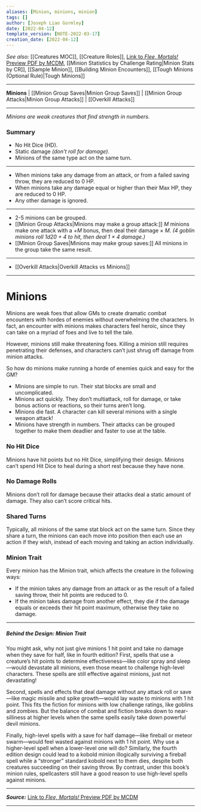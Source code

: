```yaml
---
aliases: [Minion, minions, minion]
tags: []
author: [Joseph Liao Gormley]
date: [2022-04-12]
template_version: [NOTE-2022-03-17]
creation_date: [2022-04-12]
---
```

*See also:* [[Creatures MOC]], [[Creature Roles]],  [Link to *Flee, Mortals!* Preview PDF by MCDM](https://files.mcdmproductions.com/FleeMortals/FleeMortalsPreview.pdf), [[Minion Statistics by Challenge Rating|Minion Stats by CR]], [[Sample Minion]], [[Building Minion Encounters]], [[Tough Minions (Optional Rule)|Tough Minions]]
___
**Minions** | [[Minion Group Saves|Minion Group Saves]] | [[Minion Group Attacks|Minion Group Attacks]] | [[Overkill Attacks]]
___
*Minions are weak creatures that find strength in numbers.*

### Summary
- No Hit Dice (HD).
- Static damage *(don't roll for damage)*.
- Minions of the same type act on the same turn.
---
- When minions take any damage from an attack, or from a failed saving throw, they are reduced to 0 HP.
- When minions take any damage equal or higher than their Max HP, they are reduced to 0 HP.
- Any other damage is ignored.
---
- 2-5 minions can be grouped.
- [[Minion Group Attacks|Minions may make a group attack:]] $M$ minions make one attack with a +$M$ bonus, then deal their damage $\times$  $M$. *(4 goblin minions roll 1d20 + 4 to hit, then deal 1 $\times$ 4 damage.)*
- [[Minion Group Saves|Minions may make group saves:]] All minions in the group take the same result.
___
- [[Overkill Attacks|Overkill Attacks vs Minions]]
___
# Minions
Minions are weak foes that allow GMs to create dramatic combat encounters with hordes of enemies without overwhelming the characters. In fact, an encounter with minions makes characters feel heroic, since they can take on a myriad of foes and live to tell the tale.

However, minions still make threatening foes. Killing a minion still requires penetrating their defenses, and characters can’t just shrug off damage from minion attacks.

So how do minions make running a horde of enemies quick and easy for the GM?
- Minions are simple to run. Their stat blocks are small and uncomplicated.
-  Minions act quickly. They don’t multiattack, roll for damage, or take bonus actions or reactions, so their turns aren’t long.
- Minions die fast. A character can kill several minions with a single weapon attack!
- Minions have strength in numbers. Their attacks can be grouped together to make them deadlier and faster to use at the table.

### No Hit Dice
Minions have hit points but no Hit Dice, simplifying their design. Minions can’t spend Hit Dice to heal during a short rest because they have none.

### No Damage Rolls
Minions don’t roll for damage because their attacks deal a static amount of damage. They also can’t score critical hits.

### Shared Turns
Typically, all minions of the same stat block act on the same turn. Since they share a turn, the minions can each move into position then each use an action if they wish, instead of each moving and taking an action individually.

### Minion Trait
Every minion has the Minion trait, which affects the creature in the following ways:
- If the minion takes any damage from an attack or as the result of a failed saving throw, their hit points are reduced to 0.
- If the minion takes damage from another effect, they die if the damage equals or exceeds their hit point maximum, otherwise they take no damage.
___
##### *Behind the Design: Minion Trait*
You might ask, why not just give minions 1 hit point and take no damage when they save for half, like in fourth edition? First, spells that use a creature’s hit points to determine effectiveness—like color spray and sleep—would devastate all minions, even those meant to challenge high-level characters. These spells are still effective against minions, just not devastating!

Second, spells and effects that deal damage without any attack roll or save—like magic missile and spike growth—would lay waste to minions with 1 hit point. This fits the fiction for minions with low challenge ratings, like goblins and zombies.
But the balance of combat and fiction breaks down to near-silliness at higher levels when the same spells easily take down powerful devil minions.

Finally, high-level spells with a save for half damage—like fireball or meteor swarm—would feel wasted against minions with 1 hit point. Why use a higher-level spell when a lower-level one will do? Similarly, the fourth edition design could lead to a kobold minion illogically surviving a fireball spell while a “stronger” standard kobold next to them dies, despite both creatures succeeding on their saving throw. By contrast, under this book’s minion rules, spellcasters still have a good reason to use high-level spells against minions.
___
***Source:*** [Link to *Flee, Mortals!* Preview PDF by MCDM](https://files.mcdmproductions.com/FleeMortals/FleeMortalsPreview.pdf)

___

